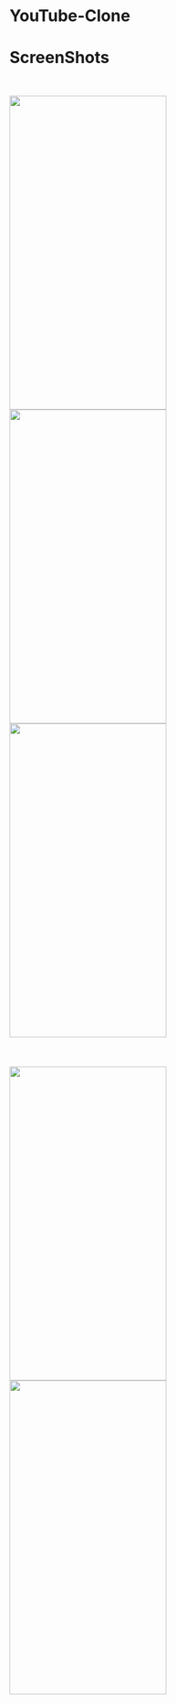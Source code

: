 # YouTube-Clone



# ScreenShots


<br>

<img height=550 width=275 src="https://github.com/usman18/YouTube-UI/blob/master/Screenshots/Yotube1.JPG"
/>  <br> <img height=550 width=275 src="https://github.com/usman18/YouTube-UI/blob/master/Screenshots/Yotube2.JPG" 
/>  <br> <img height=550 width=275 src="https://github.com/usman18/YouTube-UI/blob/master/Screenshots/Yotube3.JPG"
/>
<br><br><br><br>
<img height=550 width=275 src="https://github.com/usman18/YouTube-UI/blob/master/Screenshots/Yotube4.JPG"
/><br><img height=550 width=275 src="https://github.com/usman18/YouTube-UI/blob/master/Screenshots/Yotube5.JPG" 
/>






